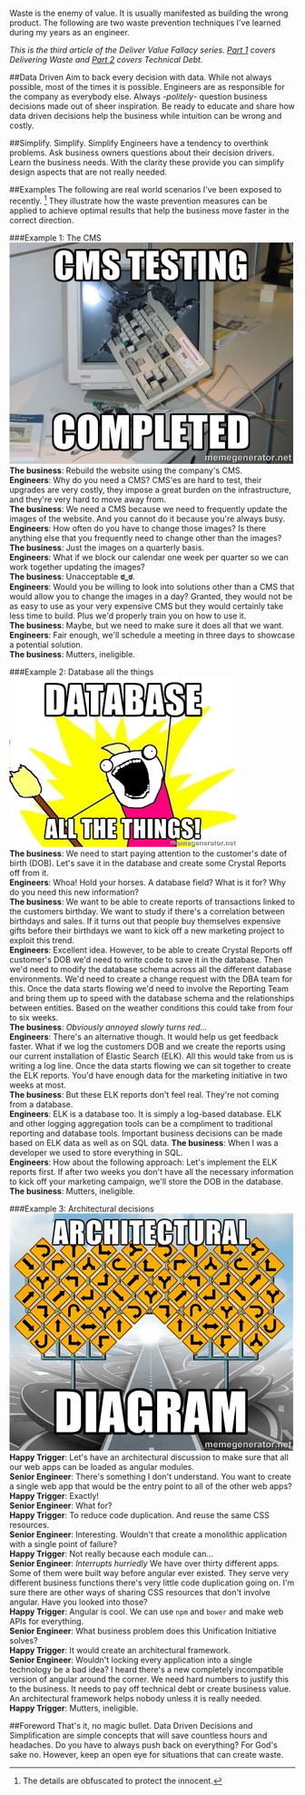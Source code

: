 Waste is the enemy of value. It is usually manifested as building the wrong product. The following are two waste prevention techniques I've learned during my years as an engineer.

*This is the third article of the Deliver Value Fallacy series. [Part 1](https://tddapps.com/2016/01/26/The-Deliver-Value-Fallacy/source=part3) covers Delivering Waste and [Part 2](https://tddapps.com/2016/01/28/The-Deliver-Value-Fallacy-Technical-Debt-Part-2/source=part3) covers Technical Debt.*

##Data Driven
Aim to back every decision with data. While not always possible, most of the times it is possible. Engineers are as responsible for the company as everybody else. Always -*politely*- question business decisions made out of sheer inspiration. Be ready to educate and share how data driven decisions help the business while intuition can be wrong and costly.

##Simplify. Simplify. Simplify
Engineers have a tendency to overthink problems. Ask business owners questions about their decision drivers. Learn the business needs. With the clarity these provide you can simplify design aspects that are not really needed.

##Examples
The following are real world scenarios I've been exposed to recently. [^obfuscation] They illustrate how the waste prevention measures can be applied to achieve optimal results that help the business move faster in the correct direction.


###Example 1: The CMS
![CMS Testing](/images/waste-prevention/cms-testing.jpg)  
**The business**: Rebuild the website using the company's CMS.  
**Engineers**: Why do you need a CMS? CMS'es are hard to test, their upgrades are very costly, they impose a great burden on the infrastructure, and they're very hard to move away from.  
**The business**: We need a CMS because we need to frequently update the images of the website. And you cannot do it because you're always busy.  
**Engineers**: How often do you have to change those images? Is there anything else that you frequently need to change other than the images?  
**The business**: Just the images on a quarterly basis.  
**Engineers**: What if we block our calendar one week per quarter so we can work together updating the images?  
**The business**: Unacceptable **ಠ_ಠ**.  
**Engineers**: Would you be willing to look into solutions other than a CMS that would allow you to change the images in a day? Granted, they would not be as easy to use as your very expensive CMS but they would certainly take less time to build. Plus we'd properly train you on how to use it.  
**The business**: Maybe, but we need to make sure it does all that we want.  
**Engineers**: Fair enough, we'll schedule a meeting in three days to showcase a potential solution.  
**The business**: Mutters, ineligible.  


###Example 2: Database all the things
![Database all the things](/images/waste-prevention/database-all-the-things.jpg)  
**The business**: We need to start paying attention to the customer's date of birth (DOB). Let's save it in the database and create some Crystal Reports off from it.  
**Engineers**: Whoa! Hold your horses. A database field? What is it for? Why do you need this new information?  
**The business**: We want to be able to create reports of transactions linked to the customers birthday. We want to study if there's a correlation between birthdays and sales. If it turns out that people buy themselves expensive gifts before their birthdays we want to kick off a new marketing project to exploit this trend.  
**Engineers**: Excellent idea. However, to be able to create Crystal Reports off customer's DOB we'd need to write code to save it in the database. Then we'd need to modify the database schema across all the different database environments. We'd need to create a change request with the DBA team for this. Once the data starts flowing we'd need to involve the Reporting Team and bring them up to speed with the database schema and the relationships between entities. Based on the weather conditions this could take from four to six weeks.  
**The business**: *Obviously annoyed slowly turns red...*  
**Engineers**: There's an alternative though. It would help us get feedback faster. What if we log the customers DOB and we create the reports using our current installation of Elastic Search (ELK). All this would take from us is writing a log line. Once the data starts flowing we can sit together to create the ELK reports. You'd have enough data for the marketing initiative in two weeks at most.  
**The business**: But these ELK reports don't feel real. They're not coming from a database.  
**Engineers**: ELK is a database too. It is simply a log-based database. ELK and other logging aggregation tools can be a compliment to traditional reporting and database tools. Important business decisions can be made based on ELK data as well as on SQL data.
**The business**: When I was a developer we used to store everything in SQL.  
**Engineers**: How about the following approach: Let's implement the ELK reports first. If after two weeks you don't have all the necessary information to kick off your marketing campaign, we'll store the DOB in the database.  
**The business**: Mutters, ineligible.  


###Example 3: Architectural decisions
![Architectural Diagram](/images/waste-prevention/architectural-diagram.jpg)  
**Happy Trigger**: Let's have an architectural discussion to make sure that all our web apps can be loaded as angular modules.  
**Senior Engineer**: There's something I don't understand. You want to create a single web app that would be the entry point to all of the other web apps?  
**Happy Trigger**: Exactly!  
**Senior Engineer**: What for?  
**Happy Trigger**: To reduce code duplication. And reuse the same CSS resources.  
**Senior Engineer**: Interesting. Wouldn't that create a monolithic application with a single point of failure?  
**Happy Trigger**: Not really because each module can...  
**Senior Engineer**: *Interrupts hurriedly* We have over thirty different apps. Some of them were built way before angular ever existed. They serve very different business functions there's very little code duplication going on. I'm sure there are other ways of sharing CSS resources that don't involve angular. Have you looked into those?  
**Happy Trigger**: Angular is cool. We can use `npm` and `bower` and make web APIs for everything.  
**Senior Engineer**: What business problem does this Unification Initiative solves?  
**Happy Trigger**: It would create an architectural framework.  
**Senior Engineer**: Wouldn't locking every application into a single technology be a bad idea? I heard there's a new completely incompatible version of angular around the corner. We need hard numbers to justify this to the business. It needs to pay off technical debt or create business value. An architectural framework helps nobody unless it is really needed.  
**Happy Trigger**: Mutters, ineligible.  


##Foreword
That's it, no magic bullet. Data Driven Decisions and Simplification are simple concepts that will save countless hours and headaches. Do you have to always push back on everything? For God's sake no. However, keep an open eye for situations that can create waste.

[^obfuscation]: The details are obfuscated to protect the innocent.
